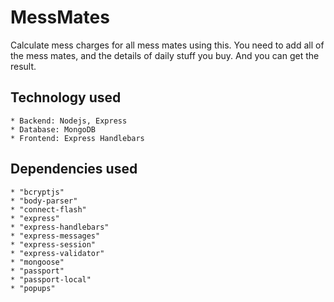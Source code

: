 # MessMates
Calculate mess charges for all mess mates using this. You need to add all of the mess mates, and the details of daily stuff you buy. And you can get the result.

## Technology used
    * Backend: Nodejs, Express
    * Database: MongoDB
    * Frontend: Express Handlebars

## Dependencies used
    * "bcryptjs"
    * "body-parser"
    * "connect-flash"
    * "express"
    * "express-handlebars"
    * "express-messages"
    * "express-session"
    * "express-validator"
    * "mongoose"
    * "passport"
    * "passport-local"
    * "popups"